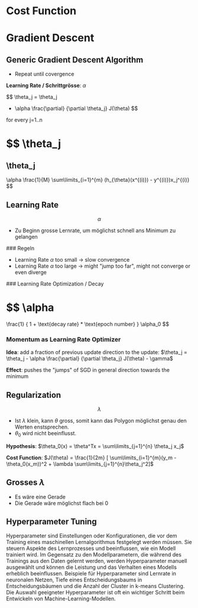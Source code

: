 # Cost Function
# Gradient Descent

## Generic Gradient Descent Algorithm

- Repeat until covergence

**Learning Rate / Schrittgrösse**: $\alpha$

$$
\theta_j =
\theta_j
- \alpha
\frac{\partial}
{\partial \theta_j} J(\theta)
$$

for every j=1..n


$$
\theta_j
=
\theta_j
-
\alpha
\frac{1}{M}
\sum\limits_{i=1}^{m}
(h_{\theta}(x^{(i)}) - y^{(i)})x_j^{(i)}
$$

## Learning Rate

$$
\alpha
$$

- Zu Beginn grosse Lernrate, um möglichst schnell ans Minimum zu gelangen

### Regeln

- Learning Rate $\alpha$ too small -> slow convergence
- Learning Rate $\alpha$ too large -> might "jump too far", might not converge or even diverge


### Learning Rate Optimization / Decay

$$
\alpha
=
\frac{1}
{
1 + \text{decay rate}  * \text{epoch number}
}
\alpha_0
$$

### Momentum as Learning Rate Optimizer

**Idea**: add a fraction of previous update direction to the update: $\theta_j = \theta_j - \alpha \frac{\partial} {\partial \theta_j} J(\theta) - \gamma$

**Effect**: pushes the "jumps" of SGD in general direction towards the minimum


## Regularization

$$
\lambda
$$

- Ist $\lambda$ klein, kann $\theta$ gross, somit kann das Polygon möglichst genau den Werten enstsprechen.
- $\theta_0$ wird nicht beeinflusst.

**Hypothesis**: $\theta_0(x) = \theta^Tx = \sum\limits_{j=1}^{n} \theta_j x_j$

**Cost Function**: $J(\theta) = \frac{1}{2m} [ \sum\limits_{i=1}^{m}(y_m - \theta_0(x_m))^2 + \lambda \sum\limits_{j=1}^{n}\theta_j^2]$


## Grosses $\lambda$

- Es wäre eine Gerade
- Die Gerade wäre möglichst flach bei 0

## Hyperparameter Tuning

Hyperparameter sind Einstellungen oder Konfigurationen, die vor dem Training eines maschinellen Lernalgorithmus festgelegt werden müssen. Sie steuern Aspekte des Lernprozesses und beeinflussen, wie ein Modell trainiert wird. Im Gegensatz zu den Modellparametern, die während des Trainings aus den Daten gelernt werden, werden Hyperparameter manuell ausgewählt und können die Leistung und das Verhalten eines Modells erheblich beeinflussen. Beispiele für Hyperparameter sind Lernrate in neuronalen Netzen, Tiefe eines Entscheidungsbaums in Entscheidungsbäumen und die Anzahl der Cluster in k-means Clustering. Die Auswahl geeigneter Hyperparameter ist oft ein wichtiger Schritt beim Entwickeln von Machine-Learning-Modellen.